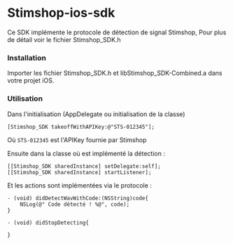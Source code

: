 Stimshop-ios-sdk
================

Ce SDK implémente le protocole de détection de signal Stimshop, 
Pour plus de détail voir le fichier Stimshop_SDK.h

### Installation

Importer les fichier Stimshop_SDK.h et libStimshop_SDK-Combined.a dans votre projet iOS.

 
### Utilisation 

Dans l'initialisation (AppDelegate ou initialisation de la classe)
 
	[Stimshop_SDK takeoffWithAPIKey:@"STS-012345"];

Où `STS-012345` est l'APIKey fournie par Stimshop
 
 
Ensuite dans la classe où est implémenté la détection :

	[[Stimshop_SDK sharedInstance] setDelegate:self];
	[[Stimshop_SDK sharedInstance] startListener];
 
Et les actions sont implémentées via le protocole :
 
	- (void) didDetectWavWithCode:(NSString)code{
		NSLog(@" Code détecté ! %@", code);
 	}

	- (void) didStopDetecting{
 
 	}


